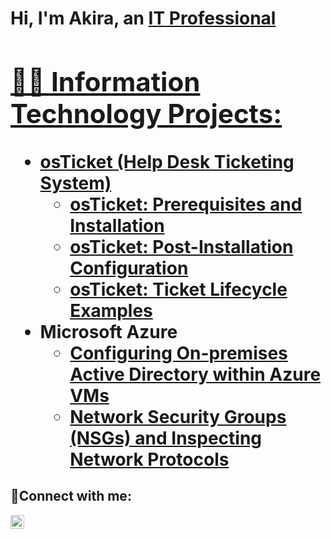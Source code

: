 

<h1>Hi, I'm Akira, an <a href="https://linkedin.com/in/akira-santiago-572541336">IT Professional
<h2>👨‍💻 Information Technology Projects:</h2>

- <b>osTicket (Help Desk Ticketing System)</b>
  - [osTicket: Prerequisites and Installation](https://github.com/anthonsakira/osticket-prereqs)
  - [osTicket: Post-Installation Configuration](https://github.com/anthonsakira/post-install-config)
  - [osTicket: Ticket Lifecycle Examples](https://github.com/anthonsakira/ticket-lifecycle)
- <b>Microsoft Azure</b>
  - [Configuring On-premises Active Directory within Azure VMs](https://github.com/anthonsakira/configure-ad)
  - [Network Security Groups (NSGs) and Inspecting Network Protocols](https://github.com/anthonsakira/azure-network-protocols)

<h2>🤳Connect with me:</h2>


[<img align="left" alt="Akira | LinkedIn" width="22px" src="https://cdn.jsdelivr.net/npm/simple-icons@v3/icons/linkedin.svg" />][linkedin]




[linkedin]: https://linkedin.com/in/akira-santiago-572541336
